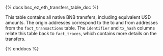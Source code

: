 {% docs bsc_ez_eth_transfers_table_doc %}

This table contains all native BNB transfers, including equivalent USD amounts. The origin addresses correspond to the to and from addresses from the `fact_transactions` table. The `identifier` and `tx_hash` columns relate this table back to `fact_traces`, which contains more details on the transfers.

{% enddocs %}